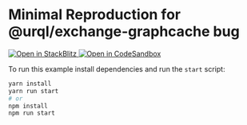 # Minimal Reproduction for @urql/exchange-graphcache bug

<p>
  <a href="https://stackblitz.com/github/farin/graphcache-bug">
    <img
      alt="Open in StackBlitz"
      src="https://img.shields.io/badge/open_in_stackblitz-1269D3?logo=stackblitz&style=for-the-badge"
    />
  </a>
  <a href="https://codesandbox.io/p/sandbox/github/farin/graphcache-bug">
    <img
      alt="Open in CodeSandbox"
      src="https://img.shields.io/badge/open_in_codesandbox-151515?logo=codesandbox&style=for-the-badge"
    />
  </a>
</p>

To run this example install dependencies and run the `start` script:

```sh
yarn install
yarn run start
# or
npm install
npm run start
```
